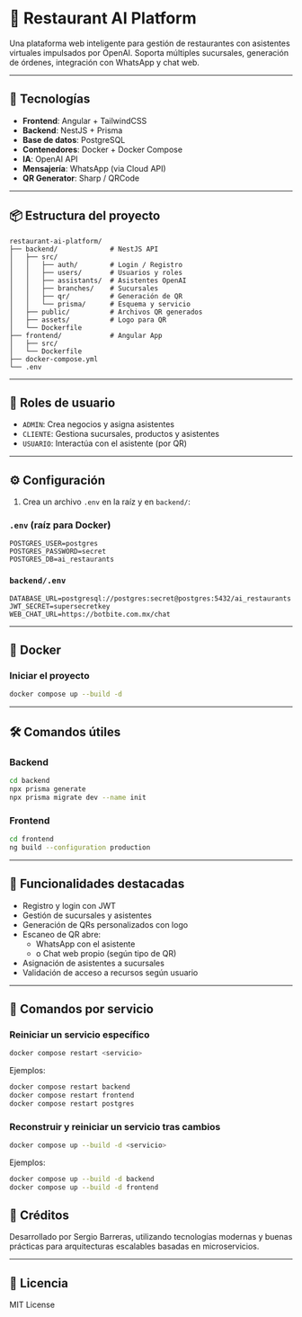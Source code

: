 # 🧠 Restaurant AI Platform

Una plataforma web inteligente para gestión de restaurantes con asistentes virtuales impulsados por OpenAI. Soporta múltiples sucursales, generación de órdenes, integración con WhatsApp y chat web.

---

## 🚀 Tecnologías

- **Frontend**: Angular + TailwindCSS
- **Backend**: NestJS + Prisma
- **Base de datos**: PostgreSQL
- **Contenedores**: Docker + Docker Compose
- **IA**: OpenAI API
- **Mensajería**: WhatsApp (via Cloud API)
- **QR Generator**: Sharp / QRCode

---

## 📦 Estructura del proyecto

```
restaurant-ai-platform/
├── backend/             # NestJS API
│   ├── src/
│   │   ├── auth/        # Login / Registro
│   │   ├── users/       # Usuarios y roles
│   │   ├── assistants/  # Asistentes OpenAI
│   │   ├── branches/    # Sucursales
│   │   ├── qr/          # Generación de QR
│   │   └── prisma/      # Esquema y servicio
│   ├── public/          # Archivos QR generados
│   ├── assets/          # Logo para QR
│   └── Dockerfile
├── frontend/            # Angular App
│   ├── src/
│   └── Dockerfile
├── docker-compose.yml
└── .env
```

---

## 🔐 Roles de usuario

- `ADMIN`: Crea negocios y asigna asistentes
- `CLIENTE`: Gestiona sucursales, productos y asistentes
- `USUARIO`: Interactúa con el asistente (por QR)

---

## ⚙️ Configuración

1. Crea un archivo `.env` en la raíz y en `backend/`:

### `.env` (raíz para Docker)

```env
POSTGRES_USER=postgres
POSTGRES_PASSWORD=secret
POSTGRES_DB=ai_restaurants
```

### `backend/.env`

```env
DATABASE_URL=postgresql://postgres:secret@postgres:5432/ai_restaurants
JWT_SECRET=supersecretkey
WEB_CHAT_URL=https://botbite.com.mx/chat
```

---

## 🐳 Docker

### Iniciar el proyecto

```bash
docker compose up --build -d
```

---

## 🛠️ Comandos útiles

### Backend

```bash
cd backend
npx prisma generate
npx prisma migrate dev --name init
```

### Frontend

```bash
cd frontend
ng build --configuration production
```

---

## 📲 Funcionalidades destacadas

- Registro y login con JWT
- Gestión de sucursales y asistentes
- Generación de QRs personalizados con logo
- Escaneo de QR abre:
  - WhatsApp con el asistente
  - o Chat web propio (según tipo de QR)
- Asignación de asistentes a sucursales
- Validación de acceso a recursos según usuario

---

## 🔁 Comandos por servicio

### Reiniciar un servicio específico

```bash
docker compose restart <servicio>
```

Ejemplos:

```bash
docker compose restart backend
docker compose restart frontend
docker compose restart postgres
```

### Reconstruir y reiniciar un servicio tras cambios

```bash
docker compose up --build -d <servicio>
```

Ejemplos:

```bash
docker compose up --build -d backend
docker compose up --build -d frontend
```

## 📌 Créditos

Desarrollado por Sergio Barreras, utilizando tecnologías modernas y buenas prácticas para arquitecturas escalables basadas en microservicios.

---

## 📄 Licencia

MIT License
